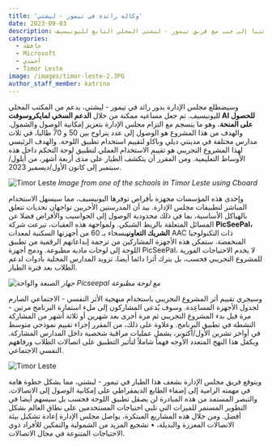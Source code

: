 ```yaml
---
title: 'وكالة رائدة في تيمور - ليشتي'
date: 2023-09-03
description: وسيقوم مجلس الإدارة بتنفيذ مشروع رائد في تيمور - ليشتي يعمل جنبا إلى جنب مع فريق تيمور - ليشتي المحلي التابع لليونيسيف.
categories:
  - حافظة
  - Microsoft
  - أحمدي
  - Timor Leste
image: /images/timor-leste-2.JPG
author_staff_member: katrina
---
```


وسيضطلع مجلس الإدارة بدور رائد في تيمور - ليشتي، بدعم من المكتب المحلي لليونيسيف. تم جعل مساعيه ممكنة من خلال **الدعم السخي لمايكروسوفت AI للحصول على المنحة**، وهو ما ينسجم مع التزام مجلس الإدارة بتعزيز إمكانية الوصول والشمول. والهدف من هذا المشروع هو الوصول إلى عدد يتراوح بين 50 و 70 طالبا، في ثلاث مدارس مختلفة في مدينتي ديلي وباكاو لتقييم استخدام تطبيق اللوحة. والهدف الرئيسي لهذا المشروع التجريبي هو تقييم الاستخدام العملي لتطبيق لوحة التحكم داخل هذه الأوساط التعليمية. ومن المقرر أن يتكشف الطيار على مدى أربعة أشهر، من أيلول/سبتمبر إلى كانون الأول/ديسمبر 2023.

![Timor Leste](/images/timor-leste-1.JPG) *Image from one of the schools in Timor Leste using Cboard*

وإحدى هذه المؤسسات مجهزة بأقراص توفرها اليونيسيف، مما سيسهل الاستخدام المباشر لتطبيقات مجلس الإدارة. بيد أن المدرستين الأخريين تواجهان تحديات تتعلق بالهياكل الأساسية، بما في ذلك محدودية الوصول إلى الحواسيب والأقراص فضلا عن المسائل المتعلقة بالربط الشبكي. ولمواجهة هذه العقبات، تبرعت شركة **PicSeePal، الشريك التعاوني**بسخاء بـ 60 من أجهزتها السكنية لمعدات AAC ذات التكنولوجيا المنخفضة. ستمكن هذه الأجهزة المشاركين من ترجمة إبداعاتهم الرقمية من تطبيق اللوحة إلى لوحات مادية مطبوعة. ودمج أجهزة PicSeePal، لا يخدم الاحتياجات الفورية للمشروع التجريبي فحسب، بل يترك أثرا دائما أيضا، تزويد المدارس المحلية بأدوات لدعم الطلاب بعد فترة الطيار.

![الصبغة والواحة](/images/picseepal.png) *جهاز Picseepal مع لوحة مطبوعة*

وسيجري تقييم أثر المشروع التجريبي باستخدام منهجية الأثر النفسي - الاجتماعي الصارم لجدول الأجهزة المساعِدة. وسوف يُدعى المشاركون إلى ملء استمارة البرنامج مرتين - مرة قبل بدء المشروع التجريبي ثم مرة أخرى بعد شهرين أو ثلاثة أشهر من المشاركة النشطة في تطبيق البرنامج. وعلاوة على ذلك، من المقرر إجراء تقييم نموذجي متوسط في أواخر تشرين الأول/أكتوبر، يشمل عمليات مراقبة شخصية داخل المدارس المشاركة. ويكفل هذا النهج المتعدد الأوجه فهماً شاملاً لتأثير التطبيق على اتصالات الطلاب ورفاههم النفسي الاجتماعي.

![Timor Leste](/images/timor-leste-3.JPG)

ويتوقع فريق مجلس الإدارة بشغف هذا الطيار في تيمور - ليشتي، مما يشكل خطوة هامة في مهمته الرامية إلى إضفاء الطابع الديمقراطي على إمكانية الوصول إلى الاتصالات. والتبصر المستمد من هذه المبادرة لن يصقل تطبيق اللوحة فحسب بل سيسهم أيضا في التطوير المستمر للميزات التي تلبي احتياجات المستخدمين على نطاق العالم بشكل أفضل. ومن خلال هذه المشاريع المبتكرة، يواصل مجلس الإدارة إعادة تشكيل بيئة الاتصالات المعززة والبديلة، • تشجيع المزيد من الشمولية والتمكين للأفراد ذوي الاحتياجات المتنوعة في مجال الاتصالات.
